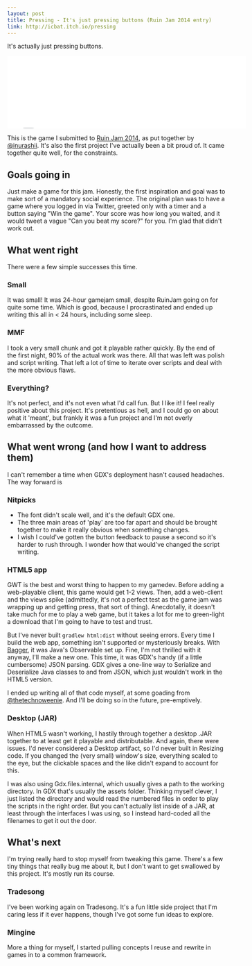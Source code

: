 ```yaml
---
layout: post
title: Pressing - It's just pressing buttons (Ruin Jam 2014 entry)
link: http://icbat.itch.io/pressing
---
```


It's actually just pressing buttons.

<iframe src="//itch.io/embed/11477" width="552" height="167" frameborder="0"></iframe>

This is the game I submitted to [Ruin Jam 2014](http://itch.io/jam/ruinjam2014), as put together by [@inurashii](http://twitter.com/inurashii). It's also the first project I've actually been a bit proud of. It came together quite well, for the constraints.

## Goals going in

Just make a game for this jam. Honestly, the first inspiration and goal was to make sort of a mandatory social experience. The original plan was to have a game where you logged in via Twitter, greeted only with a timer and a button saying "Win the game". Your score was how long you waited, and it would tweet a vague "Can you beat my score?" for you. I'm glad that didn't work out.

## What went right

There were a few simple successes this time.

### Small

It was small! It was 24-hour gamejam small, despite RuinJam going on for quite some time. Which is good, because I procrastinated and ended up writing this all in < 24 hours, including some sleep.

### MMF

I took a very small chunk and got it playable rather quickly. By the end of the first night, 90% of the actual work was there. All that was left was polish and script writing. That left a lot of time to iterate over scripts and deal with the more obvious flaws.

### Everything?

It's not perfect, and it's not even what I'd call fun. But I like it! I feel really positive about this project. It's pretentious as hell, and I could go on about what it 'meant', but frankly it was a fun project and I'm not overly embarrassed by the outcome.

## What went wrong (and how I want to address them)

I can't remember a time when GDX's deployment hasn't caused headaches. The way forward is 

### Nitpicks

* The font didn't scale well, and it's the default GDX one. 
* The three main areas of 'play' are too far apart and should be brought together to make it really obvious when something changes.
* I wish I could've gotten the button feedback to pause a second so it's harder to rush through. I wonder how that would've changed the script writing.

### HTML5 app

GWT is the best and worst thing to happen to my gamedev. Before adding a web-playable client, this game would get 1-2 views. Then, add a web-client and the views spike (admittedly, it's not a perfect test as the game jam was wrapping up and getting press, that sort of thing). Anecdotally, it doesn't take much for me to play a web game, but it takes a lot for me to green-light a download that I'm going to have to test and trust.

But I've never built `gradlew html:dist` without seeing errors. Every time I build the web app, something isn't supported or mysteriously breaks. With [Bagger](bagger.html), it was Java's Observable set up. Fine, I'm not thrilled with it anyway, I'll make a new one. This time, it was GDX's handy (if a little cumbersome) JSON parsing. GDX gives a one-line way to Serialize and Deserialize Java classes to and from JSON, which just wouldn't work in the HTML5 version.

I ended up writing all of that code myself, at some goading from [@thetechnoweenie](http://twitter.com/theTechnoWeenie). And I'll be doing so in the future, pre-emptively.

### Desktop (JAR)

When HTML5 wasn't working, I hastily through together a desktop .JAR together to at least get it playable and distributable. And again, there were issues. I'd never considered a Desktop artifact, so I'd never built in Resizing code. If you changed the (very small) window's size, everything scaled to the eye, but the clickable spaces and the like didn't expand to account for this.

I was also using Gdx.files.internal, which usually gives a path to the working directory. In GDX that's usually the assets folder. Thinking myself clever, I just listed the directory and would read the numbered files in order to play the scripts in the right order. But you can't actually list inside of a JAR, at least through the interfaces I was using, so I instead hard-coded all the filenames to get it out the door.

## What's next

I'm trying really hard to stop myself from tweaking this game. There's a few tiny things that really bug me about it, but I don't want to get swallowed by this project. It's mostly run its course.

### Tradesong

I've been working again on Tradesong. It's a fun little side project that I'm caring less if it ever happens, though I've got some fun ideas to explore.

### Mingine

More a thing for myself, I started pulling concepts I reuse and rewrite in games in to a common framework.